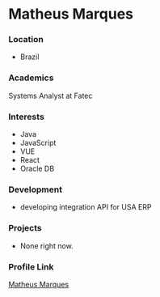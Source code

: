 # Matheus Marques

### Location

- Brazil

### Academics

Systems Analyst at Fatec

### Interests

- Java
- JavaScript
- VUE
- React
- Oracle DB

### Development

- developing integration API for USA ERP

### Projects

- None right now.

### Profile Link

[Matheus Marques](https://github.com/elitet)
